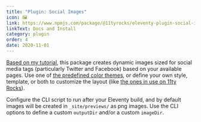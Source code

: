 ```yaml
---
title: "Plugin: Social Images"
icon: 🖼
link: https://www.npmjs.com/package/@11tyrocks/eleventy-plugin-social-images
linkText: Docs and Install
category: plugin
order: 4
date: 2020-11-01
---
```


[Based on my tutorial](https://dev.to/5t3ph/automated-social-sharing-images-with-puppeteer-11ty-and-netlify-22ln), this package creates dynamic images sized for social media tags (particularly Twitter and Facebook) based on your available pages. Use one of [the predefined color themes](https://github.com/5t3ph/eleventy-plugin-social-images/tree/main/themes), or define your own style, template, or both to customize the layout (like [the ones in use on 11ty Rocks](https://11ty.rocks/img/previews/create-your-first-basic-11ty-website.png)).

Configure the CLI script to run after your Eleventy build, and by default images will be created in `_site/previews/` as png images. Use the CLI options to define a custom `outputDir` and/or a custom `imageDir`.

